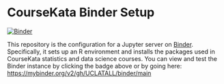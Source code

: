 # CourseKata Binder Setup

<!-- Start Badges -->
[![Binder](https://mybinder.org/badge_logo.svg)](https://mybinder.org/v2/gh/UCLATALL/binder/main)
<!-- End Badges -->

This repository is the configuration for a Jupyter server on [Binder](https://mybinder.org/).
Specifically, it sets up an R environment and installs the packages used in CourseKata statistics and data science courses.
You can view and test the Binder instance by clicking the badge above or by going here: https://mybinder.org/v2/gh/UCLATALL/binder/main

